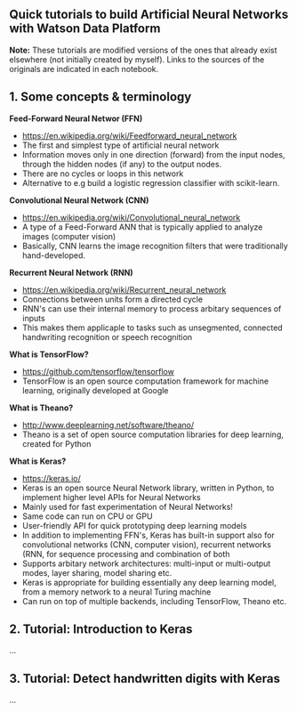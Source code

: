## Quick tutorials to build Artificial Neural Networks with Watson Data Platform

**Note:** These tutorials are modified versions of the ones that already exist elsewhere (not initially created by myself). Links to the sources of the originals are indicated in each notebook.

## 1. Some concepts & terminology

**Feed-Forward Neural Networ (FFN)**
- https://en.wikipedia.org/wiki/Feedforward_neural_network
- The first and simplest type of artificial neural network
- Information moves only in one direction (forward) from the input nodes, through the hidden nodes (if any) to the output nodes.
- There are no cycles or loops in this network
- Alternative to e.g build a logistic regression classifier with scikit-learn.

**Convolutional Neural Network (CNN)**
- https://en.wikipedia.org/wiki/Convolutional_neural_network
- A type of a Feed-Forward ANN that is typically applied to analyze images (computer vision)
- Basically, CNN learns the image recognition filters that were traditionally hand-developed.

**Recurrent Neural Network (RNN)**
- https://en.wikipedia.org/wiki/Recurrent_neural_network
- Connections between units form a directed cycle
- RNN's can use their internal memory to process arbitary sequences of inputs
- This makes them applicaple to tasks such as unsegmented, connected handwriting recognition or speech recognition

**What is TensorFlow?**
- https://github.com/tensorflow/tensorflow
- TensorFlow is an open source computation framework for machine learning, originally developed at Google 

**What is Theano?**
- http://www.deeplearning.net/software/theano/
- Theano is a set of open source computation libraries for deep learning, created for Python

**What is Keras?**
- https://keras.io/
- Keras is an open source Neural Network library, written in Python, to implement higher level APIs for Neural Networks
- Mainly used for fast experimentation of Neural Networks!
- Same code can run on CPU or GPU
- User-friendly API for quick prototyping deep learning models
- In addition to implementing FFN's, Keras has built-in support also for convolutional networks (CNN, computer vision), recurrent networks (RNN, for sequence processing and combination of both
- Supports arbitary network architectures: multi-input or multi-output modes, layer sharing, model sharing etc.
- Keras is appropriate for building essentially any deep learning model, from a memory network to a neural Turing machine
- Can run on top of multiple backends, including TensorFlow, Theano etc.

## 2. Tutorial: Introduction to Keras
...

## 3. Tutorial: Detect handwritten digits with Keras
...

